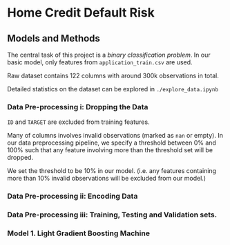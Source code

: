 # Home Credit Default Risk

## Models and Methods

The central task of this project is a *binary classification problem*. In our basic model, only features from `application_train.csv`  are used.

Raw dataset contains 122 columns with around 300k observations in total.

Detailed statistics on the dataset can be explored in `./explore_data.ipynb`



### Data Pre-processing i: Dropping the Data

`ID` and `TARGET` are excluded from training features.

Many of columns involves invalid observations (marked as `nan` or empty). In our data preprocessing pipeline, we specify a threshold between 0% and 100% such that any feature involving more than the threshold set will be dropped.

We set the threshold to be 10% in our model. (i.e. any features containing more than 10% invalid observations will be excluded from our model.)



### Data Pre-processing ii: Encoding Data

### Data Pre-processing iii: Training, Testing and Validation sets.

### Model 1. Light Gradient Boosting Machine

